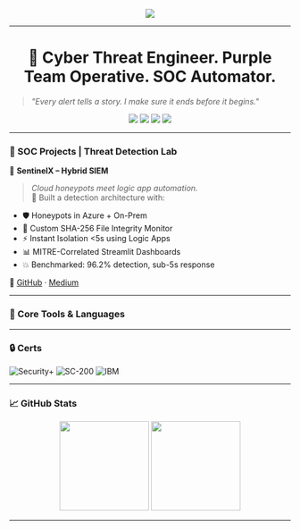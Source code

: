 <p align="center">
  <img src="https://readme-typing-svg.herokuapp.com/?font=Fira+Code&size=24&pause=1000&color=00FF41&center=true&vCenter=true&width=900&lines=Lakshan+Sameera+%7C+Cybersecurity+Engineer;Detection+%E2%9A%A1%EF%B8%8F+Automation+%F0%9F%9A%80+Response;Offense+Knows+Defense;Let+Logs+Speak.">
</p>

---

<h1 align="center">🧠 Cyber Threat Engineer. Purple Team Operative. SOC Automator.</h1>

> _"Every alert tells a story. I make sure it ends before it begins."_  

<div align="center">
  <img src="https://img.shields.io/badge/TryHackMe-Top%202%25-red?style=flat-square&logo=tryhackme">
  <img src="https://img.shields.io/badge/Azure-Sentinel-blue?style=flat-square&logo=microsoftazure">
  <img src="https://img.shields.io/badge/KQL-MITRE%20Mapping-green?style=flat-square&logo=kusto">
  <img src="https://img.shields.io/badge/GitHub%20Actions-CI%2FCD-lightgrey?style=flat-square&logo=githubactions">
</div>

---

### 🚨 SOC Projects | Threat Detection Lab

🧬 **SentinelX – Hybrid SIEM**
> _Cloud honeypots meet logic app automation._  
🧩 Built a detection architecture with:
- 🛡️ Honeypots in Azure + On-Prem
- 🧠 Custom SHA-256 File Integrity Monitor
- ⚡ Instant Isolation <5s using Logic Apps
- 📊 MITRE-Correlated Streamlit Dashboards
- 💥 Benchmarked: 96.2% detection, sub-5s response

🔗 [GitHub](https://github.com/Lsam18/SentinelX-Hybrid-SIEM) · [Medium](https://medium.com/@lakshan.sam28/unveiling-ossec-hids-detecting-the-eternalblue-exploitation-275c6a243904)

---

### 🧠 Core Tools & Languages


---

### 🔒 Certs

![Security+](https://img.shields.io/badge/CompTIA-Security+-red?style=flat-square&logo=comptia)
![SC-200](https://img.shields.io/badge/Microsoft-SC--200-blue?style=flat-square&logo=microsoft)
![IBM](https://img.shields.io/badge/IBM-Cybersecurity-lightblue?style=flat-square&logo=ibm)

---

### 📈 GitHub Stats

<p align="center">
  <img src="https://github-readme-stats.vercel.app/api?username=Lsam18&show_icons=true&theme=radical&count_private=true" height="160" />
  <img src="https://streak-stats.demolab.com?user=Lsam18&theme=radical" height="160" />
</p>

---
